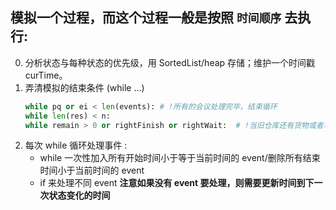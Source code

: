 ## 模拟一个过程，而这个过程一般是按照 `时间顺序` 去执行:

0. 分析状态与每种状态的优先级，用 SortedList/heap 存储；维护一个时间戳 curTime。
1. 弄清模拟的结束条件 (while ...)
   ```py
   while pq or ei < len(events): # !所有的会议处理完毕，结束循环
   while len(res) < n:
   while remain > 0 or rightFinish or rightWait:  # !当旧仓库还有货物或者右边还有人要回来时
   ```
2. 每次 while 循环处理事件 :
   - while 一次性加入所有开始时间小于等于当前时间的 event/删除所有结束时间小于当前时间的 event
   - if 来处理不同 event
     **注意如果没有 event 要处理，则需要更新时间到下一次状态变化的时间**
